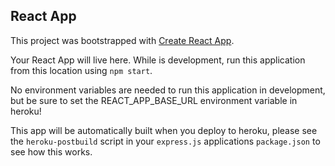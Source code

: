 ## React App

This project was bootstrapped with [Create React App](https://github.com/facebook/create-react-app).

Your React App will live here. While is development, run this application from this location using `npm start`.

No environment variables are needed to run this application in development, but be sure to set the REACT_APP_BASE_URL environment variable in heroku!

This app will be automatically built when you deploy to heroku, please see the `heroku-postbuild` script in your `express.js` applications `package.json` to see how this works.
